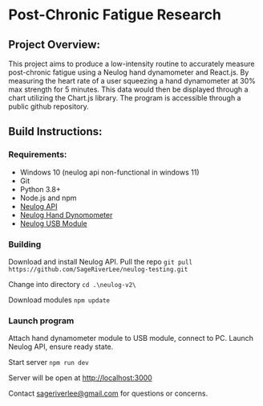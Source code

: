 # Post-Chronic Fatigue Research
## Project Overview:
This project aims to produce a low-intensity routine to accurately measure post-chronic fatigue using a Neulog hand dynamometer and React.js. By measuring the heart rate of a user squeezing a hand dynamometer at 30% max strength for 5 minutes. This data would then be displayed through a chart utilizing the Chart.js library. The program is accessible through a public github repository. 

## Build Instructions:
### Requirements:
- Windows 10 (neulog api non-functional in windows 11)
- Git
- Python 3.8+
- Node.js and npm
- [Neulog API](https://neulog.com/software/)
- [Neulog Hand Dynomometer](https://neulog.com/hand-dynamometer/) 
- [Neulog USB Module](https://neulog.com/hand-dynamometer/)
### Building

Download and install Neulog API.
Pull the repo
`git pull https://github.com/SageRiverLee/neulog-testing.git`

Change into directory
`cd .\neulog-v2\`

Download modules
`npm update`

### Launch program
 Attach hand dynamometer module to USB module, connect to PC. Launch Neulog API, ensure ready state. 

 Start server
 `npm run dev`

 Server will be open at [http://localhost:3000](http://localhost:3000)

 Contact sageriverlee@gmail.com for questions or concerns. 

